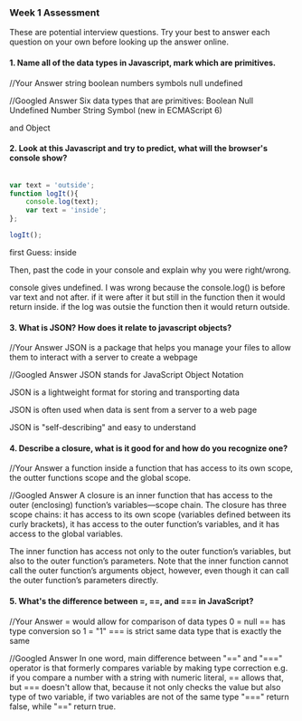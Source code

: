 ### Week 1 Assessment

These are potential interview questions. Try your best to answer each question on your own before looking up the answer online.

#### 1. Name all of the data types in Javascript, mark which are primitives.

  //Your Answer
  string
  boolean
  numbers
  symbols
  null
  undefined


  //Googled Answer
  Six data types that are primitives:
  Boolean
  Null
  Undefined
  Number
  String
  Symbol (new in ECMAScript 6)

  and Object

#### 2. Look at this Javascript and try to predict, what will the browser's console show?

``` javascript

var text = 'outside';
function logIt(){
    console.log(text);
    var text = 'inside';
};

logIt();

```

first Guess:
inside

Then, past the code in your console and explain why you were right/wrong.

console gives undefined. I was wrong because the console.log() is before var text and not after. if it were after it but still in the function then it would return inside. if the log was outsie the function then it would return outside.

#### 3. What is JSON? How does it relate to javascript objects?

  //Your Answer
JSON is a package that helps you manage your files to allow them to interact with a server to create a webpage

  //Googled Answer
  JSON stands for JavaScript Object Notation

  JSON is a lightweight format for storing and transporting data

  JSON is often used when data is sent from a server to a web page

  JSON is "self-describing" and easy to understand

#### 4. Describe a closure, what is it good for and how do you recognize one?

  //Your Answer
 a function inside a function that has access to its own scope, the outter functions scope and the global scope.

  //Googled Answer
  A closure is an inner function that has access to the outer (enclosing) function’s variables—scope chain. The closure has three scope chains: it has access to its own scope (variables defined between its curly brackets), it has access to the outer function’s variables, and it has access to the global variables.

  The inner function has access not only to the outer function’s variables, but also to the outer function’s parameters. Note that the inner function cannot call the outer function’s arguments object, however, even though it can call the outer function’s parameters directly.

#### 5. What's the difference between =, ==, and === in JavaScript?

  //Your Answer
= would allow for comparison of data types 0 = null
== has type conversion so 1 = "1"
=== is strict same data type that is exactly the same

//Googled Answer
In one word, main difference between "==" and "===" operator is that formerly compares variable by making type correction e.g. if you compare a number with a string with numeric literal, == allows that, but === doesn't allow that, because it not only checks the value but also type of two variable, if two variables are not of the same type "===" return false, while "==" return true.
